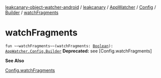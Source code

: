 [leakcanary-object-watcher-android](../../../../index.md) / [leakcanary](../../../index.md) / [AppWatcher](../../index.md) / [Config](../index.md) / [Builder](index.md) / [watchFragments](./watch-fragments.md)

# watchFragments

`fun ~~watchFragments~~(watchFragments: `[`Boolean`](https://kotlinlang.org/api/latest/jvm/stdlib/kotlin/-boolean/index.html)`): `[`AppWatcher.Config.Builder`](index.md)
**Deprecated:** see [Config.watchFragments]

**See Also**

[Config.watchFragments](../watch-fragments.md)


